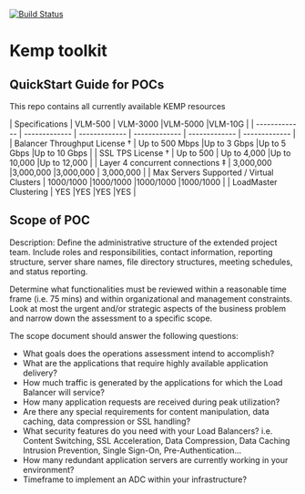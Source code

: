 [![Build Status](https://dev.azure.com/wikiazure/kemp%20toolkit/_apis/build/status/kemp%20toolkit?branchName=master)](https://dev.azure.com/wikiazure/kemp%20toolkit/_build/latest?definitionId=23&branchName=master)
# Kemp toolkit

## QuickStart Guide for POCs

This repo contains all currently available KEMP resources 


| Specifications  | VLM-500 | VLM-3000 |VLM-5000 |VLM-10G |
| ------------- | ------------- | ------------- | ------------- | ------------- | ------------- |
| Balancer Throughput License †  | Up to 500 Mbps |Up to 3 Gbps |Up to 5 Gbps  |Up to 10 Gbps  |
| SSL TPS License †  | Up to 500  | Up to 4,000  |Up to 10,000  |Up to 12,000  |
| Layer 4 concurrent connections ‡  | 3,000,000  |3,000,000  |3,000,000  | 3,000,000  |
| Max Servers Supported / Virtual Clusters  | 1000/1000 |1000/1000 |1000/1000  |1000/1000  |
| LoadMaster Clustering  | YES |YES |YES  |YES  |

## Scope of POC

Description: Define the administrative structure of the extended project team. Include roles and responsibilities, contact information, reporting structure, server share names, file directory structures, meeting schedules, and status reporting.

Determine what functionalities must be reviewed within a reasonable time frame (i.e. 75 mins) and within organizational and management constraints. Look at most the urgent and/or strategic aspects of the business problem and narrow down the assessment to a specific scope.

The scope document should answer the following questions:
- What goals does the operations assessment intend to accomplish?
- What are the applications that require highly available application delivery?
- How much traffic is generated by the applications for which the Load Balancer will service?
- How many application requests are received during peak utilization?
- Are there any special requirements for content manipulation, data caching, data compression or SSL handling?
- What security features do you need with your Load Balancers? i.e. Content Switching, SSL Acceleration, Data Compression, Data Caching Intrusion Prevention, Single Sign-On, Pre-Authentication...
- How many redundant application servers are currently working in your environment?
- Timeframe to implement an ADC within your infrastructure?
